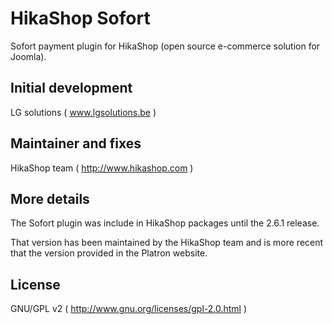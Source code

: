 # HikaShop Sofort

Sofort payment plugin for HikaShop (open source e-commerce solution for Joomla).

## Initial development
LG solutions ( www.lgsolutions.be )

## Maintainer and fixes
HikaShop team ( http://www.hikashop.com )

## More details
The Sofort plugin was include in HikaShop packages until the 2.6.1 release.

That version has been maintained by the HikaShop team and is more recent that the version provided in the Platron website.

## License
GNU/GPL v2 ( http://www.gnu.org/licenses/gpl-2.0.html )